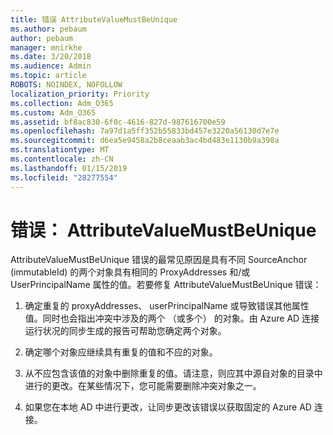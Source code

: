 ```yaml
---
title: 错误 AttributeValueMustBeUnique
ms.author: pebaum
author: pebaum
manager: mnirkhe
ms.date: 3/20/2018
ms.audience: Admin
ms.topic: article
ROBOTS: NOINDEX, NOFOLLOW
localization_priority: Priority
ms.collection: Adm_O365
ms.custom: Adm_O365
ms.assetid: bf8ac830-6f0c-4616-827d-987616700e59
ms.openlocfilehash: 7a97d1a5ff352b55833bd457e3220a56130d7e7e
ms.sourcegitcommit: d6ea5e9458a2b8ceaab3ac4bd483e1130b9a398a
ms.translationtype: MT
ms.contentlocale: zh-CN
ms.lasthandoff: 01/15/2019
ms.locfileid: "28277554"
---
```

# <a name="error-attributevaluemustbeunique"></a>错误： AttributeValueMustBeUnique

AttributeValueMustBeUnique 错误的最常见原因是具有不同 SourceAnchor (immutableId) 的两个对象具有相同的 ProxyAddresses 和/或 UserPrincipalName 属性的值。若要修复 AttributeValueMustBeUnique 错误：
  
1. 确定重复的 proxyAddresses、 userPrincipalName 或导致错误其他属性值。同时也会指出冲突中涉及的两个 （或多个） 的对象。由 Azure AD 连接运行状况的同步生成的报告可帮助您确定两个对象。
    
2. 确定哪个对象应继续具有重复的值和不应的对象。
    
3. 从不应包含该值的对象中删除重复的值。请注意，则应其中源自对象的目录中进行的更改。在某些情况下，您可能需要删除冲突对象之一。
    
4. 如果您在本地 AD 中进行更改，让同步更改该错误以获取固定的 Azure AD 连接。
    

